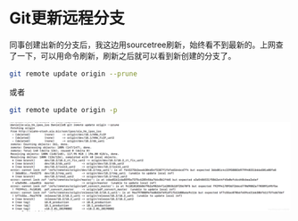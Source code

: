 # Git更新远程分支

同事创建出新的分支后，我这边用sourcetree刷新，始终看不到最新的。上网查了一下，可以用命令刷新，刷新之后就可以看到新创建的分支了。

```bash
git remote update origin --prune
```

或者

```bash
git remote update origin -p
```



![img](Git更新远程分支.assets/16508655505992-16919218019251.png)